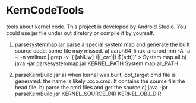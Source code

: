 # KernCodeTools
tools about kernel code. 
This project is developed by Android Studio. You could use jar file under out diretory or compile it by yourself.

1.  parsesystemmap.jar
    parse a special system map and generate the built source code. some file may missed.
    a) aarch64-linux-android-nm -A -a -l -n vmlinux | grep -v '\( [aNUw] \)\|\(__crc_\)\|\( \$[adt]\)' > System.map.all
    b) java -jar parsesystemmap.jar KERNEL_PATH System.map.all_PATH
  

2. parseKernBuild.jar
   a) when kernel was built, dot_target cmd file is generated. the name is likely .xx.o.cmd. It contains the source file
   the head file.
   b) parse the cmd files and get the source
   c) java -jar parseKernBuild.jar KERNEL_SOURCE_DIR KERNEL_OBJ_DIR
   
